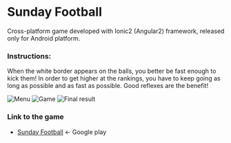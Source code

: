 # Sunday Football

Cross-platform game developed with Ionic2 (Angular2) framework, released only for Android platform.

### Instructions:

When the white border appears on the balls, you better be fast enough to kick them!
In order to get higher at the rankings, you have to keep going as long as possible and as fast as possible.
Good reflexes are the benefit!


![Menu](https://sundayfootball-backend.sasosabotin.si/screenshots/menu.png)
![Game](https://sundayfootball-backend.sasosabotin.si/screenshots/game.png)
![Final result](https://sundayfootball-backend.sasosabotin.si/screenshots/finalresult.png)



### Link to the game

 * [Sunday Football](https://play.google.com/store/apps/details?id=si.sasosabotin.sundayfootball) <- Google play

